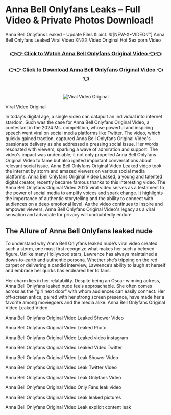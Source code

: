 # Anna Bell Onlyfans Leaks – Full Video & Private Photos Download!

Anna Bell Onlyfans Leaked - Update Files & pict. !#[NEW-X~VIDEOs™] Anna Bell Onlyfans Leaked Viral Video XNXX Video Original Hot Sex porn Video
<br>
<div align="center">
<h3><a href="https://links2leaks.com?utm_source=annabell&utm_medium=gitlong" rel="nofollow">👉👉 Click to Watch Anna Bell Onlyfans Original Video 👈👈</a></h3>
<h3><a href="https://links2leaks.com?utm_source=annabell&utm_medium=gitlong" rel="nofollow">👉👉 Click to Download Anna Bell Onlyfans Original Video 👈👈</a></h3>
<br>
<a href="https://links2leaks.com?utm_source=annabell&utm_medium=gitlong" rel="nofollow"><img src="https://i.ibb.co/Gkj2r4b/banner.png" alt="Viral Video Original" style="max-width: 100%; display: inline-block;" data-target="animated-image.originalImage"></a>
</div>

Viral Video Original

In today's digital age, a single video can catapult an individual into internet stardom. Such was the case for Anna Bell Onlyfans Original Video, a contestant in the 2024 Ms. competition, whose powerful and inspiring speech went viral on social media platforms like Twitter.
The video, which quickly gained traction, captured Anna Bell Onlyfans Original Video's passionate delivery as she addressed a pressing social issue. Her words resonated with viewers, sparking a wave of admiration and support. The video's impact was undeniable; it not only propelled Anna Bell Onlyfans Original Video to fame but also ignited important conversations about relevant social issue.
Anna Bell Onlyfans Original Video Leaked video took the internet by storm and amazed viewers on various social media platforms. Anna Bell Onlyfans Original Video Leaked, a young and talented digital creator, recently became famous thanks to this interesting video.
The Anna Bell Onlyfans Original Video 2025 viral video serves as a testament to the power of social media to amplify voices and spark change. It highlights the importance of authentic storytelling and the ability to connect with audiences on a deep emotional level. As the video continues to inspire and empower viewers, Anna Bell Onlyfans Original Video's legacy as a viral sensation and advocate for privacy will undoubtedly endure.

<h2>The Allure of Anna Bell Onlyfans leaked nude</h2>


To understand why Anna Bell Onlyfans leaked nude’s viral video created such a storm, one must first recognize what makes her such a beloved figure. Unlike many Hollywood stars, Lawrence has always maintained a down-to-earth and authentic persona. Whether she’s tripping on the red carpet or delivering a candid interview, Lawrence’s ability to laugh at herself and embrace her quirks has endeared her to fans.

Her charm lies in her relatability. Despite being an Oscar-winning actress, Anna Bell Onlyfans leaked nude feels approachable. She often comes across as the "girl next door" with whom audiences can easily connect. Her off-screen antics, paired with her strong screen presence, have made her a favorite among moviegoers and the media alike.
Anna Bell Onlyfans Original Video Leaked Video

Anna Bell Onlyfans Original Video Leaked Shower Video

Anna Bell Onlyfans Original Video Leaked Photo

Anna Bell Onlyfans Original Video Leaked video instagram

Anna Bell Onlyfans Original Video Leaked Video Twitter

Anna Bell Onlyfans Original Video Leak Shower Video

Anna Bell Onlyfans Original Video Leak Twitter Video

Anna Bell Onlyfans Original Video Leak Onlyfans Video

Anna Bell Onlyfans Original Video Only Fans leak video

Anna Bell Onlyfans Original Video Leak leaked pictures

Anna Bell Onlyfans Original Video Leak explicit content leak